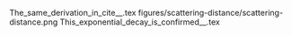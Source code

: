 The_same_derivation_in_cite__.tex
figures/scattering-distance/scattering-distance.png
This_exponential_decay_is_confirmed__.tex
